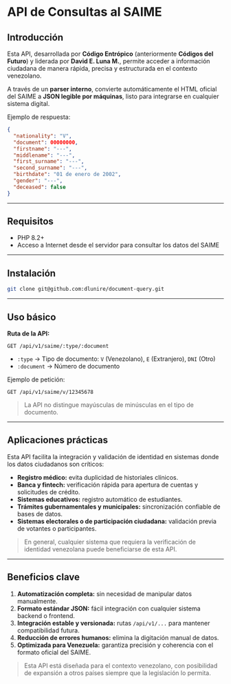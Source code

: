 # API de Consultas al SAIME

## Introducción

Esta API, desarrollada por **Código Entrópico** (anteriormente **Códigos del Futuro**) y liderada por **David E. Luna M.**, permite acceder a información ciudadana de manera rápida, precisa y estructurada en el contexto venezolano.

A través de un **parser interno**, convierte automáticamente el HTML oficial del SAIME a **JSON legible por máquinas**, listo para integrarse en cualquier sistema digital.

Ejemplo de respuesta:

```json
{
  "nationality": "V",
  "document": 00000000,
  "firstname": "---",
  "middlename": "---",
  "first_surname": "---",
  "second_surname": "---",
  "birthdate": "01 de enero de 2002",
  "gender": "---",
  "deceased": false
}
```

---

## Requisitos

* PHP 8.2+
* Acceso a Internet desde el servidor para consultar los datos del SAIME

---

## Instalación

```bash
git clone git@github.com:dlunire/document-query.git
```

---

## Uso básico

**Ruta de la API:**

```http
GET /api/v1/saime/:type/:document
```

* `:type` → Tipo de documento: `V` (Venezolano), `E` (Extranjero), `DNI` (Otro)
* `:document` → Número de documento

Ejemplo de petición:

```http
GET /api/v1/saime/v/12345678
```

> La API no distingue mayúsculas de minúsculas en el tipo de documento.

---

## Aplicaciones prácticas

Esta API facilita la integración y validación de identidad en sistemas donde los datos ciudadanos son críticos:

* **Registro médico:** evita duplicidad de historiales clínicos.
* **Banca y fintech:** verificación rápida para apertura de cuentas y solicitudes de crédito.
* **Sistemas educativos:** registro automático de estudiantes.
* **Trámites gubernamentales y municipales:** sincronización confiable de bases de datos.
* **Sistemas electorales o de participación ciudadana:** validación previa de votantes o participantes.

> En general, cualquier sistema que requiera la verificación de identidad venezolana puede beneficiarse de esta API.

---

## Beneficios clave

1. **Automatización completa:** sin necesidad de manipular datos manualmente.
2. **Formato estándar JSON:** fácil integración con cualquier sistema backend o frontend.
3. **Integración estable y versionada:** rutas `/api/v1/...` para mantener compatibilidad futura.
4. **Reducción de errores humanos:** elimina la digitación manual de datos.
5. **Optimizada para Venezuela:** garantiza precisión y coherencia con el formato oficial del SAIME.

> Esta API está diseñada para el contexto venezolano, con posibilidad de expansión a otros países siempre que la legislación lo permita.